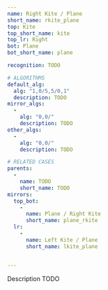```yaml
---
name: Right Kite / Plane
short_name: rkite_plane
top: Kite
top_short_name: kite
top_lr: Right
bot: Plane
bot_short_name: plane

recognition: TODO

# ALGORITHMS
default_alg:
  alg: "1,0/5,5/0,1"
  description: TODO
mirror_algs:
  -
    alg: "0,0/"
    description: TODO
other_algs:
  -
    alg: "0,0/"
    description: TODO

# RELATED CASES
parents:
  -
    name: TODO
    short_name: TODO
mirrors:
  top_bot:
    -
      name: Plane / Right Kite
      short_name: plane_rkite
  lr:
    -
      name: Left Kite / Plane
      short_name: lkite_plane


---
```


Description TODO


